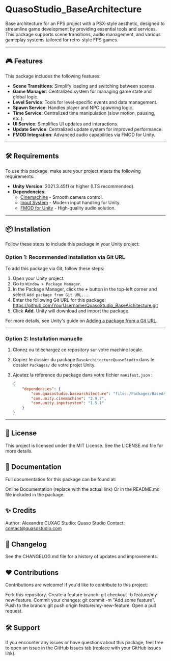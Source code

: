 # QuasoStudio_BaseArchitecture

Base architecture for an FPS project with a PSX-style aesthetic, designed to streamline game development by providing essential tools and services. This package supports scene transitions, audio management, and various gameplay systems tailored for retro-style FPS games.

---

## 🎮 Features
This package includes the following features:
- **Scene Transitions**: Simplify loading and switching between scenes.
- **Game Manager**: Centralized system for managing game state and global logic.
- **Level Service**: Tools for level-specific events and data management.
- **Spawn Service**: Handles player and NPC spawning logic.
- **Time Service**: Centralized time manipulation (slow motion, pausing, etc.).
- **UI Service**: Simplifies UI updates and interactions.
- **Update Service**: Centralized update system for improved performance.
- **FMOD Integration**: Advanced audio capabilities via FMOD for Unity.

---

## 🛠️ Requirements
To use this package, make sure your project meets the following requirements:
- **Unity Version**: 2021.3.45f1 or higher (LTS recommended).
- **Dependencies**:
  - [Cinemachine](https://docs.unity3d.com/Packages/com.unity.cinemachine@latest) - Smooth camera control.
  - [Input System](https://docs.unity3d.com/Packages/com.unity.inputsystem@latest) - Modern input handling for Unity.
  - [FMOD for Unity](https://assetstore.unity.com/packages/tools/audio/fmod-for-unity-161631) - High-quality audio solution.

---

## 📦 Installation
Follow these steps to include this package in your Unity project:

### Option 1: Recommended Installation via Git URL
To add this package via Git, follow these steps:

1. Open your Unity project.
2. Go to `Window > Package Manager`.
3. In the Package Manager, click the **+** button in the top-left corner and select `Add package from Git URL...`.
4. Enter the following Git URL for this package: https://github.com/YourUsername/QuasoStudio_BaseArchitecture.git
5. Click **Add**. Unity will download and import the package.

For more details, see Unity's guide on [Adding a package from a Git URL](https://docs.unity3d.com/2020.1/Documentation/Manual/upm-ui-giturl.html).

---

### Option 2: Installation manuelle
1. Clonez ou téléchargez ce repository sur votre machine locale.
2. Copiez le dossier du package `BaseArchitectureQuasoStudio` dans le dossier `Packages/` de votre projet Unity.
3. Ajoutez la référence du package dans votre fichier `manifest.json` :
   
   ```json
   {
       "dependencies": {
           "com.quasostudio.basearchitecture": "file:./Packages/BaseArchitectureQuasoStudio",
           "com.unity.cinemachine": "2.9.7",
           "com.unity.inputsystem": "1.5.1"
       }
   }

---

## 📜 License
This project is licensed under the MIT License. See the LICENSE.md file for more details.

## 📖 Documentation
Full documentation for this package can be found at:

Online Documentation (replace with the actual link)
Or in the README.md file included in the package.
## ✨ Credits
Author: Alexandre CUXAC
Studio: Quaso Studio
Contact: contact@quasostudio.com
## 🔄 Changelog
See the CHANGELOG.md file for a history of updates and improvements.

## ❤️ Contributions
Contributions are welcome! If you'd like to contribute to this project:

Fork this repository.
Create a feature branch: git checkout -b feature/my-new-feature.
Commit your changes: git commit -m "Add some feature".
Push to the branch: git push origin feature/my-new-feature.
Open a pull request.

## 🛠️ Support
If you encounter any issues or have questions about this package, feel free to open an issue in the GitHub Issues tab (replace with your GitHub issues link).
